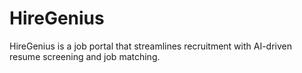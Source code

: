 # HireGenius
HireGenius is a job portal that streamlines recruitment with AI-driven resume screening and job matching.
